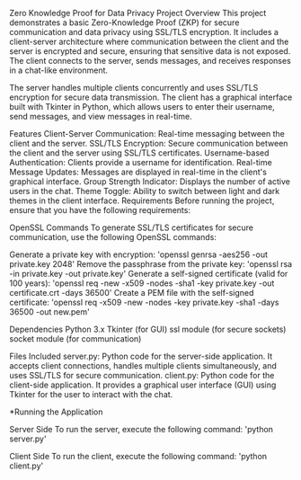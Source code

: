 Zero Knowledge Proof for Data Privacy
Project Overview
This project demonstrates a basic Zero-Knowledge Proof (ZKP) for secure communication and data privacy using SSL/TLS encryption. It includes a client-server architecture where communication between the client and the server is encrypted and secure, ensuring that sensitive data is not exposed. The client connects to the server, sends messages, and receives responses in a chat-like environment.

The server handles multiple clients concurrently and uses SSL/TLS encryption for secure data transmission. The client has a graphical interface built with Tkinter in Python, which allows users to enter their username, send messages, and view messages in real-time.

Features
Client-Server Communication: Real-time messaging between the client and the server.
SSL/TLS Encryption: Secure communication between the client and the server using SSL/TLS certificates.
Username-based Authentication: Clients provide a username for identification.
Real-time Message Updates: Messages are displayed in real-time in the client's graphical interface.
Group Strength Indicator: Displays the number of active users in the chat.
Theme Toggle: Ability to switch between light and dark themes in the client interface.
Requirements
Before running the project, ensure that you have the following requirements:

OpenSSL Commands
To generate SSL/TLS certificates for secure communication, use the following OpenSSL commands:

Generate a private key with encryption: 'openssl genrsa -aes256 -out private.key 2048'
Remove the passphrase from the private key: 'openssl rsa -in private.key -out private.key'
Generate a self-signed certificate (valid for 100 years): 'openssl req -new -x509 -nodes -sha1 -key private.key -out certificate.crt -days 36500'
Create a PEM file with the self-signed certificate: 'openssl req -x509 -new -nodes -key private.key -sha1 -days 36500 -out new.pem'

Dependencies
Python 3.x
Tkinter (for GUI)
ssl module (for secure sockets)
socket module (for communication)

Files Included
server.py: Python code for the server-side application. It accepts client connections, handles multiple clients simultaneously, and uses SSL/TLS for secure communication.
client.py: Python code for the client-side application. It provides a graphical user interface (GUI) using Tkinter for the user to interact with the chat.

*Running the Application

Server Side
To run the server, execute the following command: 'python server.py'

Client Side
To run the client, execute the following command: 'python client.py'
